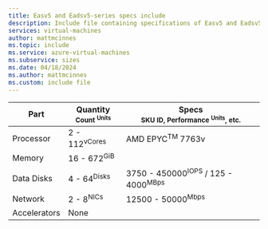 ```yaml
---
title: Easv5 and Eadsv5-series specs include
description: Include file containing specifications of Easv5 and Eadsv5-series VM sizes.
services: virtual-machines
author: mattmcinnes
ms.topic: include
ms.service: azure-virtual-machines
ms.subservice: sizes
ms.date: 04/18/2024
ms.author: mattmcinnes
ms.custom: include file
---
```

| Part | Quantity <br><sup>Count <sup>Units | Specs <br><sup>SKU ID, Performance <sup>Units</sup>, etc.  |
|---|---|---|
| Processor        | 2 - 112<sup>vCores    | AMD EPYC<sup>TM</sup> 7763v |
| Memory           | 16 - 672<sup>GiB      |                                                 |
| Data Disks       | 4 - 64<sup>Disks     | 3750 - 450000<sup>IOPS</sup> / 125 - 4000<sup>MBps  |
| Network          | 2 - 8<sup>NICs       | 12500 - 50000<sup>Mbps                          |
| Accelerators     | None                 |                                                 |
